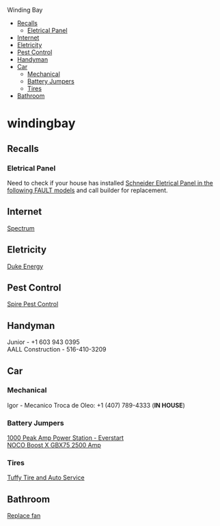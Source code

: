 Winding Bay

  * [Recalls](#recalls)
    + [Eletrical Panel](#eletrical-panel)
  * [Internet](#internet)
  * [Eletricity](#eletricity)
  * [Pest Control](#pest-control)
  * [Handyman](#handyman)
  * [Car](#car)
    + [Mechanical](#mechanical)
    + [Battery Jumpers](#battery-jumpers)
    + [Tires](#tires)
  * [Bathroom](#bathroom)
  
# windingbay

## Recalls
### Eletrical Panel
Need to check if your house has installed [Schneider Eletrical Panel in the following FAULT models](https://www.cpsc.gov/Recalls/2022/Schneider-ElectricTM-Recalls-1-4-Million-Electrical-Panels-Due-to-Thermal-Burn-and-Fire-Hazards) and call builder for replacement.

## Internet
[Spectrum](https://www.spectrum.com/)

## Eletricity
[Duke Energy](https://www.duke-energy.com)

## Pest Control
[Spire Pest Control](https://spirepest.com/)

## Handyman
Junior - +1 603 943 0395  
AALL Construction - 516-410-3209

## Car 
### Mechanical
Igor - Mecanico Troca de Oleo: +1 (407) 789-4333  (**IN HOUSE**)

### Battery Jumpers
[1000 Peak Amp Power Station - Everstart](https://www.walmart.com/ip/477068813)  
[NOCO Boost X GBX75 2500 Amp](https://a.co/d/4gqaNve)

### Tires
[Tuffy Tire and Auto Service](https://maps.app.goo.gl/HF9EfejcpSjzBVsU9?g_st=ic)

## Bathroom
[Replace fan](https://youtu.be/oxchN4cVX5Q)

